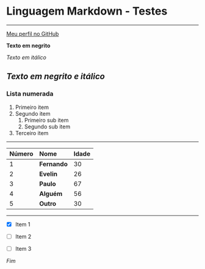 # Linguagem Markdown - Testes


---


[Meu perfil no GitHub](http://github.com/fascarii)


**Texto em negrito**

*Texto em itálico*

__*Texto em negrito e itálico*__
---
### Lista numerada

1. Primeiro item
2. Segundo item
   1. Primeiro sub item
   2. Segundo sub item
3. Terceiro item

--- 

| Número | Nome         | Idade |
| ------ | :----------- | ----- |
| 1      | **Fernando** | 30    |
| 2      | **Evelin**   | 26    |
| 3      | **Paulo**    | 67    |
| 4      | **Alguém**   | 56    |
| 5      | **Outro**    | 30    |

---

- [x] Item 1
- [ ] Item 2
- [ ] Item 3



*Fim*
